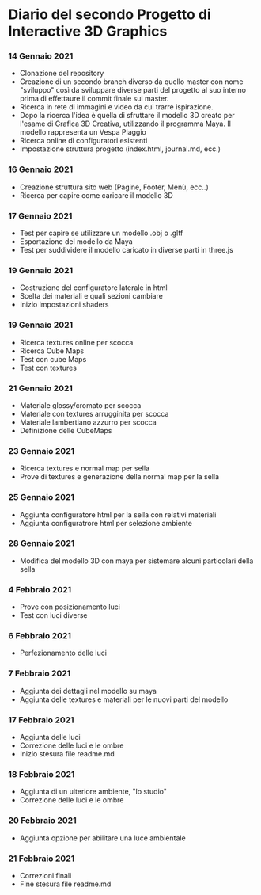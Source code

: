 # Diario del secondo Progetto di Interactive 3D Graphics

### 14 Gennaio 2021

- Clonazione del repository
- Creazione di un secondo branch diverso da quello master con nome "sviluppo" così da sviluppare diverse parti del progetto al suo interno prima di effettaure il commit finale sul master.
- Ricerca in rete di immagini e video da cui trarre ispirazione. 
- Dopo la ricerca l'idea è quella di sfruttare il modello 3D creato per l'esame di Grafica 3D Creativa, utilizzando il programma Maya. Il modello rappresenta un Vespa Piaggio
- Ricerca online di configuratori esistenti
- Impostazione struttura progetto (index.html, journal.md, ecc.)

### 16 Gennaio 2021

- Creazione struttura sito web (Pagine, Footer, Menù, ecc..)
- Ricerca per capire come caricare il modello 3D

### 17 Gennaio 2021

- Test per capire se utilizzare un modello .obj o .gltf
- Esportazione del modello da Maya
- Test per suddividere il modello caricato in diverse parti in three.js

### 19 Gennaio 2021

- Costruzione del configuratore laterale in  html
- Scelta dei materiali e quali sezioni cambiare
- Inizio impostazioni shaders

### 19 Gennaio 2021

- Ricerca textures online per scocca
- Ricerca Cube Maps
- Test con cube Maps
- Test con textures

### 21 Gennaio 2021

- Materiale glossy/cromato per scocca
- Materiale con textures arrugginita per scocca
- Materiale lambertiano azzurro per scocca
- Definizione delle CubeMaps

### 23 Gennaio 2021

- Ricerca textures e normal map per sella
- Prove di textures e generazione della normal map per la sella

### 25 Gennaio 2021

- Aggiunta configuratore html per la sella con relativi materiali
- Aggiunta configuratrore html per selezione ambiente

### 28 Gennaio 2021

- Modifica del modello 3D con maya per sistemare alcuni particolari della sella

### 4 Febbraio 2021

- Prove con posizionamento luci
- Test con luci diverse

### 6 Febbraio 2021

- Perfezionamento delle luci

### 7 Febbraio 2021

- Aggiunta dei dettagli nel modello su maya
- Aggiunta delle textures e materiali per le nuovi parti del modello

### 17 Febbraio 2021

- Aggiunta delle luci
- Correzione delle luci e le ombre
- Inizio stesura file readme.md

### 18 Febbraio 2021

- Aggiunta di un ulteriore ambiente, "lo studio"
- Correzione delle luci e le ombre

### 20 Febbraio 2021

- Aggiunta opzione per abilitare una luce ambientale

### 21 Febbraio 2021

- Correzioni finali 
- Fine stesura file readme.md






